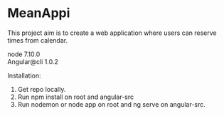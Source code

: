 # MeanAppi

This project aim is to create a web application where users can reserve times from calendar.

node 7.10.0     
Angular@cli 1.0.2

Installation:

  1. Get repo locally.
  2. Run npm install on root and angular-src
  3. Run nodemon or node app on root and ng serve on angular-src.
